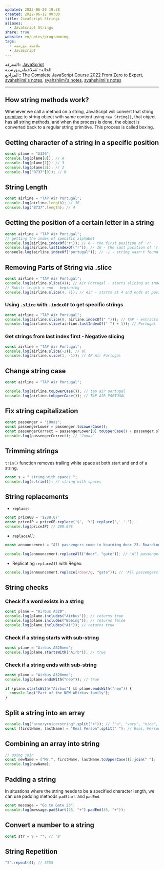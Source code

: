 ```yaml
---  
updated: 2022-06-20 19:38  
created: 2022-06-12 00:00  
title: JavaScript Strings  
aliases:  
  - JavaScript Strings  
share: true  
website: en/notes/programming  
tags:  
  - ملاحظة_مؤرشفة  
  - JavaScript  
---  
```

  
  
  
المعرفة:: [JavaScript](JavaScript)  
الحالة:: #ملاحظة_مؤرشفة  
المراجع:: [The Complete JavaScript Course 2022 From Zero to Expert](The%20Complete%20JavaScript%20Course%202022%20From%20Zero%20to%20Expert), [syahshiimi's notes](https://github.com/syahshiimi/second-brain/blob/bfa3eed7bb280d6516806e517cba1e8d3822ca21/05%20Learning/00%20JavaScript/202108112150%20Working%20With%20Strings%20Pt%201.md), [syahshiimi's notes](https://github.com/syahshiimi/second-brain/blob/bfa3eed7bb280d6516806e517cba1e8d3822ca21/05%20Learning/00%20JavaScript/202108142258%20Working%20With%20Strings%20Pt%202..md), [syahshiimi's notes](https://github.com/syahshiimi/second-brain/blob/bfa3eed7bb280d6516806e517cba1e8d3822ca21/05%20Learning/00%20JavaScript/202108142259%20Working%20With%20Strings%20Pt%203..md)  
  
---  
  
## How string methods work?  
  
Whenever we call a method on a string, JavaScript will convert that string [primitive](JavaScript%20Primitives%20vs%20Objects%20-%20Primitive%20vs%20Reference%20Types) to string object with same content using `new String()`, that object has all string methods, and when the process is done, the object is converted back to a regular string primitive. This process is called boxing.  
  
## Getting character of a string in a specific position  
  
```js  
const plane = "A320";  
console.log(plane[0]); // A  
console.log(plane[1]); // 3  
console.log(plane[2]); // 2  
console.log("B737"[0]); // B  
```  
  
## String Length  
  
```js  
const airline = "TAP Air Portugal";  
console.log(airline.length); // 16  
console.log("B737".length); // 4  
```  
  
## Getting the position of a certain letter in a string  
  
```js  
const airline = "TAP Air Portugal";  
// getting the index of specific alphabet  
console.log(airline.indexOf("r")); // 6 - the first position of 'r'  
console.log(airline.lastIndexOf("r")); // 10 - the last position of 'r'  
consoele.log(airline.indexOf("portugal")); // -1 - string wasn't found  
```  
  
## Removing Parts of String via .slice  
  
```js  
const airline = "TAP Air Portugal";  
console.log(airline.slice(4)); // Air Portugal - starts slicing at index position 4  
// Substr length = end - beginning  
console.log(airline.slice(4, 7)); // Air - starts at 4 and ends at position 7  
```  
  
### Using `.slice` with `.indexOf` to get specific strings  
  
```js  
const airline = "TAP Air Portugal";  
console.log(airline.slice(0, airline.indexOf(" "))); // TAP - extracts the first name in the string, followed by the space afterwards  
console.log(airline.slice(airline.lastIndexOf(" ") + 1)); // Portugal - starts slicing from the last ' ' position + 1  
```  
  
### Get strings from last index first - Negative slicing  
  
```js  
const airline = "TAP Air Portugal";  
console.log(airline.slice(-2)); // al  
console.log(airline.slice(1, -1)); // AP Air Portugal  
```  
  
## Change string case  
  
```js  
const airline = "TAP Air Portugal";  
  
console.log(airline.toLowerCase()); // tap air portugal  
console.log(airline.toUpperCase()); // TAP AIR PORTUGAL  
```  
  
## Fix string capitalization  
  
```js  
const passenger = "jOnas";  
const passengerLower = passenger.toLowerCase();  
const passengerCorrect = passengerLower[0].toUpperCase() + passenger.slice(1);  
console.log(passengerCorrect); // 'Jonas'  
```  
  
## Trimming strings  
  
`trim()` function removes trailing white space at both start and end of a string.  
  
```js  
const s = " string with spaces ";  
console.log(s.trim()); // string with spaces  
```  
  
## String replacements  
  
- `replace`:  
  
```js  
const priceGB = '$288,07'  
const priceJP = priceGB.replace('$', 'Y').replace(',' '.');  
console.log(priceJP) // 288.07$  
```  
  
- `replaceAll`:  
  
```js  
const announcement = "All passengers come to boarding door 23. Boarding door 23";  
  
console.log(announcement.replaceAll("door", "gate")); // 'All passengers come to boarding gate 23. Boarding gate 23' - replaces all occurences of word "door" in the string with "gate"  
```  
  
- Replicating `replaceAll` with Regex:  
  
```js  
console.log(announcement.replace(/door/g, "gate")); // 'All passengers come to boarding gate 23. Boarding gate 23'  
```  
  
## String checks  
  
### Check if a word exists in a string  
  
```js  
const plane = "Airbus A320";  
console.log(plane.includes("Airbus")); // returns true  
console.log(plane.includes("Boeing")); // returns false  
console.log(plane.includes("Ai")); // returns true  
```  
  
### Check if a string starts with sub-string  
  
```js  
const plane = "Airbus A320neo";  
console.log(plane.startsWith("Airb")); // true  
```  
  
### Check if a string ends with sub-string  
  
```js  
const plane = "Airbus A320neo";  
console.log(plane.endsWith("neo")); // true  
  
if (plane.startsWith("Airbus") && plane.endsWith("neo")) {  
  console.log("Part of the NEW ARirbus family");  
}  
```  
  
## Split a string into an array  
  
```js  
console.log("a+very+nice+string".split("+")); // ["a", "very", "nice", "string"]  
const [firstName, lastName] = "Real Person".split(" "); // Real, Person  
```  
  
## Combining an array into string  
  
```js  
// using join  
const newName = ["Mr.", firstName, lastName.toUpperCase()].join(" ");  
console.log(newName);  
```  
  
## Padding a string  
  
In situations where the string needs to be a specified character length, we can use padding methods `padStart` and `padEnd`.  
  
```js  
const message = "Go to Gate 23";  
console.log(message.padStart(25, "+").padEnd(35, "+"));  
```  
  
## Convert a number to a string  
  
```js  
const str = 9 + ""; // '9'  
```  
  
## String Repetition  
  
```js  
"5".repeat(4); // 5555  
```  
